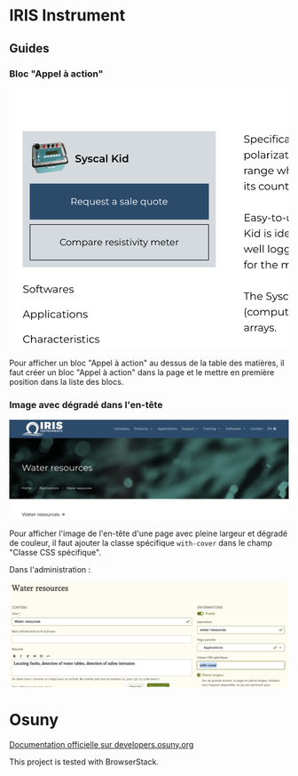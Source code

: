 # IRIS Instrument

## Guides

### Bloc "Appel à action"

![Bloc appel à action dans la sidebar](docs/bloc-appel-action.png)

Pour afficher un bloc "Appel à action" au dessus de la table des matières, il faut créer un bloc "Appel à action" dans la page et le mettre en première position dans la liste des blocs.

### Image avec dégradé dans l'en-tête

![Image avec dégradée en admin](docs/hero-gradient-cover.png)

Pour afficher l'image de l'en-tête d'une page avec pleine largeur et dégradé de couleur, il faut ajouter la classe spécifique `with-cover` dans le champ "Classe CSS spécifique".

Dans l'administration : 

![Image avec dégradée en admin](docs/hero-with-cover.png)


# Osuny

[Documentation officielle sur developers.osuny.org](https://developers.osuny.org)

This project is tested with BrowserStack.
